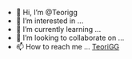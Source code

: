 - 👋 Hi, I’m @Teorigg
- 👀 I’m interested in ...
- 🌱 I’m currently learning ...
- 💞️ I’m looking to collaborate on ...
- 📫 How to reach me ...
<a href="https://teorigg.com">TeoriGG</a>

<!---
Teorigg/Teorigg is a ✨ special ✨ repository because its `README.md` (this file) appears on your GitHub profile.
You can click the Preview link to take a look at your changes.
--->
